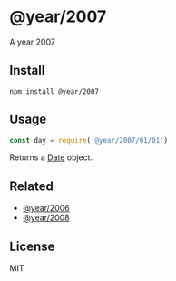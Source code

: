 # @year/2007

A year 2007

## Install

~~~
npm install @year/2007
~~~

## Usage

~~~js
const day = require('@year/2007/01/01')
~~~

Returns a [Date](https://developer.mozilla.org/en-US/docs/Web/JavaScript/Reference/Global_Objects/Date) object.

## Related

* [@year/2006](https://github.com/antonmedv/year/tree/master/packages/2006)
* [@year/2008](https://github.com/antonmedv/year/tree/master/packages/2008)

## License

MIT
